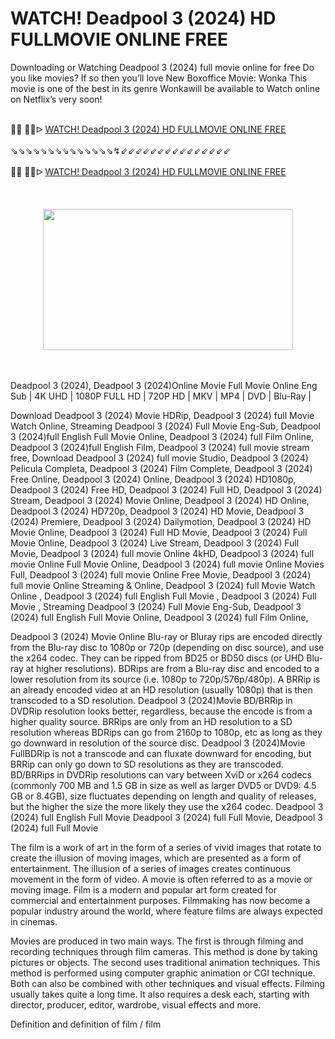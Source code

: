 WATCH! Deadpool 3 (2024) HD FULLMOVIE ONLINE FREE
=
Downloading or Watching Deadpool 3 (2024) full movie online for free Do you like movies? If so then you’ll love New Boxoffice Movie: Wonka This movie is one of the best in its genre Wonkawill be available to Watch online on Netflix’s very soon!

<div><br /></div><div>🔴🔴 🔴🔴ᐅ&nbsp;<a href="https://t.co/NyOfuRPRT0">WATCH! Deadpool 3 (2024) HD FULLMOVIE ONLINE FREE</a></div><div><br /></div><div><div>⇘⇘⇘⇘⇘⇘⇘⇘⇘⇘⇘⇘⇘⇘↯⇙⇙⇙⇙⇙⇙⇙⇙⇙⇙⇙⇙⇙⇙⇙</div></div><div><br /></div><div><div><div>🔴🔴 🔴🔴ᐅ&nbsp;<a href="https://t.co/n0FU15OnHV">WATCH! Deadpool 3 (2024) HD FULLMOVIE ONLINE FREE</a></div></div><div><br /></div></div><div class="separator" style="clear: both; text-align: center;"><br /></div><br /><div class="separator" style="clear: both; text-align: center;"><a href="https://t.co/n0FU15OnHV" imageanchor="1" style="margin-left: 1em; margin-right: 1em;"><img border="0" data-original-height="327" data-original-width="578" height="226" src="https://blogger.googleusercontent.com/img/b/R29vZ2xl/AVvXsEi97oX4j4YbNlQb3UgHrbr7KVHSJEkOIjDrNNmt0Qs6ibS9a4u6b19EexzptnrVIORAkgzQ_244lA3c8VHcDQBkMRhQ4kZMqZp6_7ydkx_CGw69zT0YLBaGeorWK2HezxIKfvXe3nmlMMm_2PAz7rdsNuEAkMj1IBJyI1N12FKXzaj26-xWQY4V1_Z3ZZo/w400-h226/dsjs.jpg" width="400" /></a></div><br /><div><br /></div>

Deadpool 3 (2024), Deadpool 3 (2024)Online Movie Full Movie Online Eng Sub
| 4K UHD | 1080P FULL HD | 720P HD | MKV | MP4 | DVD | Blu-Ray |


Download Deadpool 3 (2024) Movie HDRip,
Deadpool 3 (2024) full Movie Watch Online,
Streaming Deadpool 3 (2024) Full Movie Eng-Sub,
Deadpool 3 (2024)full English Full Movie Online,
Deadpool 3 (2024) full Film Online,
Deadpool 3 (2024)full English Film,
Deadpool 3 (2024) full movie stream free,
Download Deadpool 3 (2024) full movie Studio,
Deadpool 3 (2024) Pelicula Completa,
Deadpool 3 (2024) Film Complete,
Deadpool 3 (2024) Free Online,
Deadpool 3 (2024) Online,
Deadpool 3 (2024) HD1080p,
Deadpool 3 (2024) Free HD,
Deadpool 3 (2024) Full HD,
Deadpool 3 (2024) Stream,
Deadpool 3 (2024) Movie Online,
Deadpool 3 (2024) HD Online,
Deadpool 3 (2024) HD720p,
Deadpool 3 (2024) HD Movie,
Deadpool 3 (2024) Premiere,
Deadpool 3 (2024) Dailymotion,
Deadpool 3 (2024) HD Movie Online,
Deadpool 3 (2024) Full HD Movie,
Deadpool 3 (2024) Full Movie Online,
Deadpool 3 (2024) Live Stream,
Deadpool 3 (2024) Full Movie,
Deadpool 3 (2024) full movie Online 4kHD,
Deadpool 3 (2024) full movie Online Full Movie Online,
Deadpool 3 (2024) full movie Online Movies Full,
Deadpool 3 (2024) full movie Online Free Movie,
Deadpool 3 (2024) full movie Online Streaming & Online,
Deadpool 3 (2024) full Movie Watch Online ,
Deadpool 3 (2024) full English Full Movie ,
Deadpool 3 (2024) Full Movie ,
Streaming Deadpool 3 (2024) Full Movie Eng-Sub,
Deadpool 3 (2024) full English Full Movie Online,
Deadpool 3 (2024) full Film Online,


Deadpool 3 (2024) Movie Online Blu-ray or Bluray rips are encoded directly from the Blu-ray disc to 1080p or 720p (depending on disc source), and use the x264 codec. They can be ripped from BD25 or BD50 discs (or UHD Blu-ray at higher resolutions). BDRips are from a Blu-ray disc and encoded to a lower resolution from its source (i.e. 1080p to 720p/576p/480p). A BRRip is an already encoded video at an HD resolution (usually 1080p) that is then transcoded to a SD resolution. Deadpool 3 (2024)Movie BD/BRRip in DVDRip resolution looks better, regardless, because the encode is from a higher quality source. BRRips are only from an HD resolution to a SD resolution whereas BDRips can go from 2160p to 1080p, etc as long as they go downward in resolution of the source disc. Deadpool 3 (2024)Movie FullBDRip is not a transcode and can fluxate downward for encoding, but BRRip can only go down to SD resolutions as they are transcoded. BD/BRRips in DVDRip resolutions can vary between XviD or x264 codecs (commonly 700 MB and 1.5 GB in size as well as larger DVD5 or DVD9: 4.5 GB or 8.4GB), size fluctuates depending on length and quality of releases, but the higher the size the more likely they use the x264 codec. 
Deadpool 3 (2024) full English Full Movie Deadpool 3 (2024) full Full Movie, Deadpool 3 (2024) full Full Movie 

The film is a work of art in the form of a series of vivid images that rotate to create the illusion of moving images, which are presented as a form of entertainment. The illusion of a series of images creates continuous movement in the form of video. A movie is often referred to as a movie or moving image. Film is a modern and popular art form created for commercial and entertainment purposes. Filmmaking has now become a popular industry around the world, where feature films are always expected in cinemas.

Movies are produced in two main ways. The first is through filming and recording techniques through film cameras. This method is done by taking pictures or objects. The second uses traditional animation techniques. This method is performed using computer graphic animation or CGI technique. Both can also be combined with other techniques and visual effects. Filming usually takes quite a long time. It also requires a desk each, starting with director, producer, editor, wardrobe, visual effects and more.

Definition and definition of film / film
